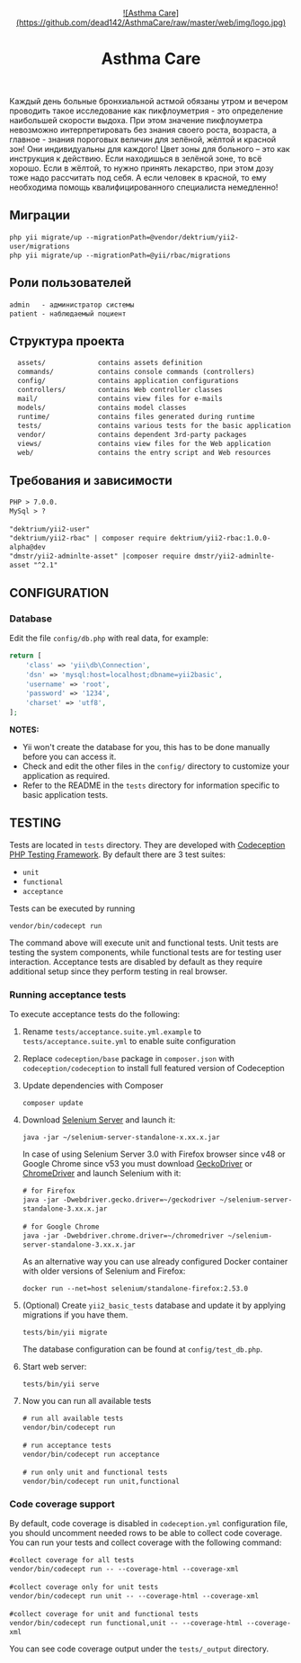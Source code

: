 <p align="center">
    <a href="#" target="_blank">
![Asthma Care](https://github.com/dead142/AsthmaCare/raw/master/web/img/logo.jpg)
    </a>
    <h1 align="center">Asthma Care </h1>
    <br>
</p>

Каждый день больные бронхиальной астмой обязаны утром и вечером проводить такое исследование как пикфлоуметрия - это определение наибольшей скорости выдоха. При этом значение пикфлоуметра невозможно интерпретировать без знания своего роста, возраста, а главное - знания пороговых величин для зелёной, жёлтой и красной зон! Они индивидуальны для каждого! Цвет зоны для больного – это как инструкция к действию. Если находишься в зелёной зоне, то всё хорошо. Если в жёлтой, то нужно принять лекарство, при этом дозу тоже надо рассчитать под себя. А если человек в красной, то ему необходима помощь квалифицированного специалиста немедленно!



Миграции
-------------------

    php yii migrate/up --migrationPath=@vendor/dektrium/yii2-user/migrations  
    php yii migrate/up --migrationPath=@yii/rbac/migrations
    
    
Роли пользователей
-------------------

    admin   - администратор системы
    patient - наблюдаемый поциент

Cтруктура проекта
-------------------

      assets/             contains assets definition
      commands/           contains console commands (controllers)
      config/             contains application configurations
      controllers/        contains Web controller classes
      mail/               contains view files for e-mails
      models/             contains model classes
      runtime/            contains files generated during runtime
      tests/              contains various tests for the basic application
      vendor/             contains dependent 3rd-party packages
      views/              contains view files for the Web application
      web/                contains the entry script and Web resources



Требования и зависимости
------------

    PHP > 7.0.0.
    MySql > ?
    
    "dektrium/yii2-user"
    "dektrium/yii2-rbac" | composer require dektrium/yii2-rbac:1.0.0-alpha@dev
    "dmstr/yii2-adminlte-asset" |composer require dmstr/yii2-adminlte-asset "^2.1"



CONFIGURATION
-------------

### Database

Edit the file `config/db.php` with real data, for example:

```php
return [
    'class' => 'yii\db\Connection',
    'dsn' => 'mysql:host=localhost;dbname=yii2basic',
    'username' => 'root',
    'password' => '1234',
    'charset' => 'utf8',
];
```

**NOTES:**
- Yii won't create the database for you, this has to be done manually before you can access it.
- Check and edit the other files in the `config/` directory to customize your application as required.
- Refer to the README in the `tests` directory for information specific to basic application tests.


TESTING
-------

Tests are located in `tests` directory. They are developed with [Codeception PHP Testing Framework](http://codeception.com/).
By default there are 3 test suites:

- `unit`
- `functional`
- `acceptance`

Tests can be executed by running

```
vendor/bin/codecept run
```

The command above will execute unit and functional tests. Unit tests are testing the system components, while functional
tests are for testing user interaction. Acceptance tests are disabled by default as they require additional setup since
they perform testing in real browser. 


### Running  acceptance tests

To execute acceptance tests do the following:  

1. Rename `tests/acceptance.suite.yml.example` to `tests/acceptance.suite.yml` to enable suite configuration

2. Replace `codeception/base` package in `composer.json` with `codeception/codeception` to install full featured
   version of Codeception

3. Update dependencies with Composer 

    ```
    composer update  
    ```

4. Download [Selenium Server](http://www.seleniumhq.org/download/) and launch it:

    ```
    java -jar ~/selenium-server-standalone-x.xx.x.jar
    ```

    In case of using Selenium Server 3.0 with Firefox browser since v48 or Google Chrome since v53 you must download [GeckoDriver](https://github.com/mozilla/geckodriver/releases) or [ChromeDriver](https://sites.google.com/a/chromium.org/chromedriver/downloads) and launch Selenium with it:

    ```
    # for Firefox
    java -jar -Dwebdriver.gecko.driver=~/geckodriver ~/selenium-server-standalone-3.xx.x.jar
    
    # for Google Chrome
    java -jar -Dwebdriver.chrome.driver=~/chromedriver ~/selenium-server-standalone-3.xx.x.jar
    ``` 
    
    As an alternative way you can use already configured Docker container with older versions of Selenium and Firefox:
    
    ```
    docker run --net=host selenium/standalone-firefox:2.53.0
    ```

5. (Optional) Create `yii2_basic_tests` database and update it by applying migrations if you have them.

   ```
   tests/bin/yii migrate
   ```

   The database configuration can be found at `config/test_db.php`.


6. Start web server:

    ```
    tests/bin/yii serve
    ```

7. Now you can run all available tests

   ```
   # run all available tests
   vendor/bin/codecept run

   # run acceptance tests
   vendor/bin/codecept run acceptance

   # run only unit and functional tests
   vendor/bin/codecept run unit,functional
   ```

### Code coverage support

By default, code coverage is disabled in `codeception.yml` configuration file, you should uncomment needed rows to be able
to collect code coverage. You can run your tests and collect coverage with the following command:

```
#collect coverage for all tests
vendor/bin/codecept run -- --coverage-html --coverage-xml

#collect coverage only for unit tests
vendor/bin/codecept run unit -- --coverage-html --coverage-xml

#collect coverage for unit and functional tests
vendor/bin/codecept run functional,unit -- --coverage-html --coverage-xml
```

You can see code coverage output under the `tests/_output` directory.
